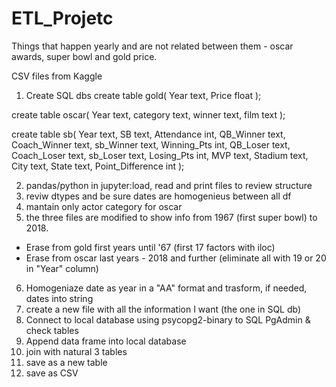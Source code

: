 # ETL_Projetc

Things that happen yearly and are not related between them - oscar awards, super bowl and gold price.

CSV files from Kaggle

1) Create SQL dbs
create table gold(
Year text,
Price float
);

create table oscar(
Year text,
category text,
winner text,
film text
);

create table sb(
Year text,
SB text,
Attendance int,
QB_Winner text,
Coach_Winner text,
sb_Winner text,
Winning_Pts int,
QB_Loser text,
Coach_Loser text,
sb_Loser text,
Losing_Pts int,
MVP text,
Stadium text,
City text,
State text,
Point_Difference int
);


2) pandas/python in jupyter:load, read and print files to review structure
3) reviw dtypes and be sure dates are homogenieus between all df
4) mantain only actor category for oscar
5) the three files are modified to show info from 1967 (first super bowl) to 2018.
- Erase from gold first years until '67 (first 17 factors with iloc)
- Erase from oscar last years - 2018 and further (eliminate all with 19 or 20 in "Year" column)
6) Homogeniaze date as year in a "AA" format and trasform, if needed, dates into string
7) create a new file with all the information I want (the one in SQL db)
8) Connect to local database using psycopg2-binary to SQL PgAdmin & check tables
9) Append data frame into local database
10) join with natural 3 tables
11) save as a new table
12) save as CSV